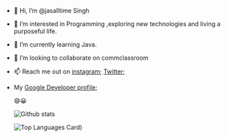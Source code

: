 - 👋 Hi, I’m @jasalltime Singh
- 👀 I’m interested in Programming ,exploring new technologies and living a purposeful life.
- 🌱 I’m currently learning Java.
- 💞️ I’m looking to collaborate on commclassroom
- 📫 Reach me out on [instagram](https://instagram.org/027_it1); [Twitter](https://twitter.com/0Jasneetsingh); 
- My [Google Developer profile](https://g.dev/jasalltime);

  😄😀
  
  ![Github stats](https://github-readme-stats.vercel.app/api?username=jasalltime&theme=highcontrast&show_icons=true&count_private=true&title_color=41fca3)
  
  ![Top Languages Card](https://github-readme-stats.vercel.app/api/top-langs/?username=jasalltime&theme=tokyonight))


